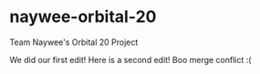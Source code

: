 # naywee-orbital-20
Team Naywee's Orbital 20 Project

We did our first edit!
Here is a second edit!
Boo merge conflict :(
